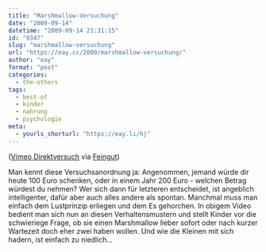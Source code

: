 ```yaml
---
title: "Marshmallow-Versuchung"
date: "2009-09-14"
datetime: "2009-09-14 21:31:15"
id: "9347"
slug: "marshmallow-versuchung"
url: "https://eay.cc/2009/marshmallow-versuchung/"
author: "eay"
format: "post"
categories:
  - the-others
tags:
  - best-of
  - kinder
  - nahrung
  - psychologie
meta:
  - yourls_shorturl: "https://eay.li/hj"
---
```


 ([Vimeo Direktversuch](http://vimeo.com/5239013) via [Feingut](http://www.feingut.de/2009/09/14/der-marshmallow-test/))

Man kennt diese Versuchsanordnung ja: Angenommen, jemand würde dir heute 100 Euro schenken, oder in einem Jahr 200 Euro - welchen Betrag würdest du nehmen? Wer sich dann für letzteren entscheidet, ist angeblich intelligenter, dafür aber auch alles andere als spontan. Manchmal muss man einfach dem Lustprinzip erliegen und dem Es gehorchen. In obigem Video bedient man sich nun an diesen Verhaltensmustern und stellt Kinder vor die schwieriege Frage, ob sie einen Marshmallow lieber sofort oder nach kurzer Wartezeit doch eher zwei haben wollen. Und wie die Kleinen mit sich hadern, ist einfach zu niedlich...
